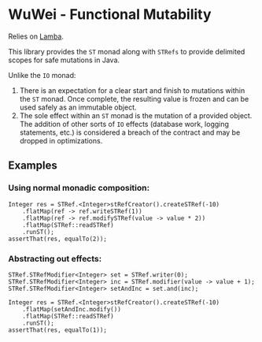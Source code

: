# WuWei - Functional Mutability

Relies on [Lamba](https://github.com/palatable/lambda/).

This library provides the `ST` monad along with `STRefs` to provide delimited scopes for safe mutations in Java.

Unlike the `IO` monad:
1. There is an expectation for a clear start and finish to mutations within the `ST` monad. Once complete, the resulting
   value is frozen and can be used safely as an immutable object.
2. The sole effect within an `ST` monad is the mutation of a provided object. The addition of other sorts of `IO` effects (database work,
   logging statements, etc.) is considered a breach of the contract and may be dropped in optimizations.

## Examples 

### Using normal monadic composition:

    Integer res = STRef.<Integer>stRefCreator().createSTRef(-10)
        .flatMap(ref -> ref.writeSTRef(1))
        .flatMap(ref -> ref.modifySTRef(value -> value * 2))
        .flatMap(STRef::readSTRef)
        .runST();
    assertThat(res, equalTo(2));

### Abstracting out effects:

    STRef.STRefModifier<Integer> set = STRef.writer(0);
    STRef.STRefModifier<Integer> inc = STRef.modifier(value -> value + 1);
    STRef.STRefModifier<Integer> setAndInc = set.and(inc);

    Integer res = STRef.<Integer>stRefCreator().createSTRef(-10)
        .flatMap(setAndInc.modify())
        .flatMap(STRef::readSTRef)
        .runST();
    assertThat(res, equalTo(1));
